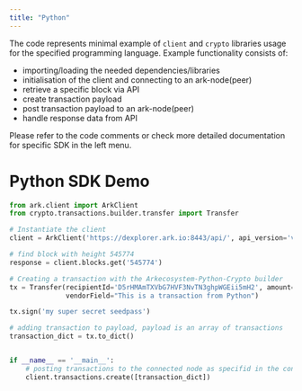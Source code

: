 ```yaml
---
title: "Python"
---
```


The code represents minimal example of `client` and `crypto` libraries usage for the specified programming language. Example functionality consists of:
- importing/loading the needed dependencies/libraries
- initialisation of the client and connecting to an ark-node(peer)
- retrieve a specific block via API
- create transaction payload
- post transaction payload to an ark-node(peer)
- handle response data from API

Please refer to the code comments or check more detailed documentation for specific SDK in the left menu.

# Python SDK Demo

```python
from ark.client import ArkClient
from crypto.transactions.builder.transfer import Transfer

# Instantiate the client
client = ArkClient('https://dexplorer.ark.io:8443/api/', api_version='v2')

# find block with height 545774
response = client.blocks.get('545774')

# Creating a transaction with the Arkecosystem-Python-Crypto builder
tx = Transfer(recipientId='D5rHMAmTXVbG7HVF3NvTN3ghpWGEii5mH2', amount=10000000,
              vendorField="This is a transaction from Python")

tx.sign('my super secret seedpass')

# adding transaction to payload, payload is an array of transactions
transaction_dict = tx.to_dict()


if __name__ == '__main__':
    # posting transactions to the connected node as specifid in the connection above
    client.transactions.create([transaction_dict])
```
